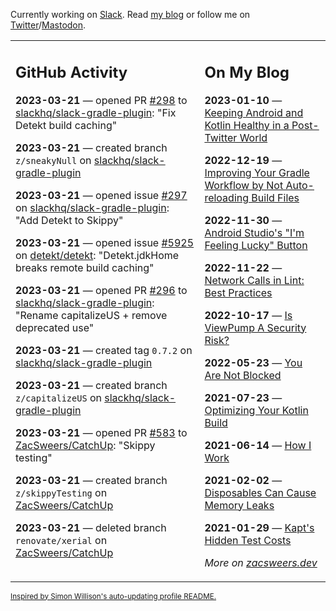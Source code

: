 Currently working on [Slack](https://slack.com/). Read [my blog](https://zacsweers.dev/) or follow me on [Twitter](https://twitter.com/ZacSweers)/[Mastodon](https://hachyderm.io/@ZacSweers).

<table><tr><td valign="top" width="60%">

## GitHub Activity
<!-- githubActivity starts -->
**2023-03-21** — opened PR [#298](https://github.com/slackhq/slack-gradle-plugin/pull/298) to [slackhq/slack-gradle-plugin](https://github.com/slackhq/slack-gradle-plugin): "Fix Detekt build caching"

**2023-03-21** — created branch `z/sneakyNull` on [slackhq/slack-gradle-plugin](https://github.com/slackhq/slack-gradle-plugin)

**2023-03-21** — opened issue [#297](https://github.com/slackhq/slack-gradle-plugin/issues/297) on [slackhq/slack-gradle-plugin](https://github.com/slackhq/slack-gradle-plugin): "Add Detekt to Skippy"

**2023-03-21** — opened issue [#5925](https://github.com/detekt/detekt/issues/5925) on [detekt/detekt](https://github.com/detekt/detekt): "Detekt.jdkHome breaks remote build caching"

**2023-03-21** — opened PR [#296](https://github.com/slackhq/slack-gradle-plugin/pull/296) to [slackhq/slack-gradle-plugin](https://github.com/slackhq/slack-gradle-plugin): "Rename capitalizeUS + remove deprecated use"

**2023-03-21** — created tag `0.7.2` on [slackhq/slack-gradle-plugin](https://github.com/slackhq/slack-gradle-plugin)

**2023-03-21** — created branch `z/capitalizeUS` on [slackhq/slack-gradle-plugin](https://github.com/slackhq/slack-gradle-plugin)

**2023-03-21** — opened PR [#583](https://github.com/ZacSweers/CatchUp/pull/583) to [ZacSweers/CatchUp](https://github.com/ZacSweers/CatchUp): "Skippy testing"

**2023-03-21** — created branch `z/skippyTesting` on [ZacSweers/CatchUp](https://github.com/ZacSweers/CatchUp)

**2023-03-21** — deleted branch `renovate/xerial` on [ZacSweers/CatchUp](https://github.com/ZacSweers/CatchUp)
<!-- githubActivity ends -->
</td><td valign="top" width="40%">

## On My Blog
<!-- blog starts -->
**2023-01-10** — [Keeping Android and Kotlin Healthy in a Post-Twitter World](https://www.zacsweers.dev/keeping-android-healthy/)

**2022-12-19** — [Improving Your Gradle Workflow by Not Auto-reloading Build Files](https://www.zacsweers.dev/improving-your-workflow-by-not-auto-reloading-build-files/)

**2022-11-30** — [Android Studio's "I'm Feeling Lucky" Button](https://www.zacsweers.dev/android-studios-im-feeling-lucky-button/)

**2022-11-22** — [Network Calls in Lint: Best Practices](https://www.zacsweers.dev/network-calls-in-lint-best-practices/)

**2022-10-17** — [Is ViewPump A Security Risk?](https://www.zacsweers.dev/is-viewpump-a-security-risk/)

**2022-05-23** — [You Are Not Blocked](https://www.zacsweers.dev/you-are-not-blocked/)

**2021-07-23** — [Optimizing Your Kotlin Build](https://www.zacsweers.dev/optimizing-your-kotlin-build/)

**2021-06-14** — [How I Work](https://www.zacsweers.dev/how-i-work/)

**2021-02-02** — [Disposables Can Cause Memory Leaks](https://www.zacsweers.dev/disposables-can-cause-memory-leaks/)

**2021-01-29** — [Kapt's Hidden Test Costs](https://www.zacsweers.dev/kapts-hidden-test-costs/)
<!-- blog ends -->
_More on [zacsweers.dev](https://zacsweers.dev/)_
</td></tr></table>

<sub><a href="https://simonwillison.net/2020/Jul/10/self-updating-profile-readme/">Inspired by Simon Willison's auto-updating profile README.</a></sub>
